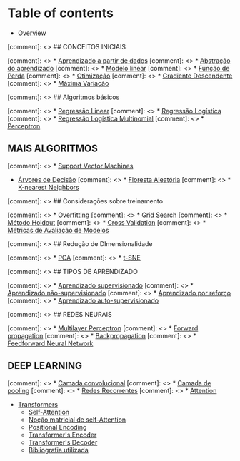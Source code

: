 # Table of contents

* [Overview](README.md)

[comment]: <> ## CONCEITOS INICIAIS

[comment]: <> * [Aprendizado a partir de dados](conceitos-iniciais/aprendizado-a-partir-de-dados/README.md)
[comment]: <> * [Abstração do aprendizado](conceitos-iniciais/aprendizado-a-partir-de-dados/abstracao-do-aprendizado.md)
[comment]: <> * [Modelo linear](conceitos-iniciais/modelo-linear.md)
[comment]: <> * [Função de Perda](conceitos-iniciais/funcao-de-perda/README.md)
[comment]: <> * [Otimização](conceitos-iniciais/funcao-de-perda/otimizacao.md)
[comment]: <> * [Gradiente Descendente](conceitos-iniciais/funcao-de-perda/gradiente-descendente.md)
[comment]: <> * [Máxima Variação](conceitos-iniciais/funcao-de-perda/maxima-variacao.md)

[comment]: <> ## Algoritmos básicos

[comment]: <> * [Regressão Linear](algoritmos-basicos/regressao-linear.md)
[comment]: <> * [Regressão Logística](algoritmos-basicos/regressao-logistica.md)
[comment]: <> * [Regressão Logística Multinomial](algoritmos-basicos/regressao-logistica-multinomial.md)
[comment]: <> * [Perceptron](algoritmos-basicos/perceptron.md)

## MAIS ALGORITMOS

[comment]: <> * [Support Vector Machines](mais-algoritmos/support-vector-machines.md)
* [Árvores de Decisão](mais-algoritmos/arvores-de-decisao.md)
[comment]: <> * [Floresta Aleatória](mais-algoritmos/floresta-aleatoria.md)
[comment]: <> * [K-nearest Neighbors](mais-algoritmos/k-nearest-neighbors.md)

[comment]: <> ## Considerações sobre treinamento

[comment]: <> * [Overfitting](consideracoes-sobre-treinamento/overfitting.md)
[comment]: <> * [Grid Search](consideracoes-sobre-treinamento/grid-search.md)
[comment]: <> * [Método Holdout](consideracoes-sobre-treinamento/metodo-holdout.md)
[comment]: <> * [Cross Validation](consideracoes-sobre-treinamento/cross-validation.md)
[comment]: <> * [Métricas de Avaliação de Modelos](consideracoes-sobre-treinamento/metricas-de-avaliacao-de-modelos.md)

[comment]: <> ## Redução de DImensionalidade

[comment]: <> * [PCA](reducao-de-dimensionalidade/pca.md)
[comment]: <> * [t-SNE](reducao-de-dimensionalidade/t-sne.md)

[comment]: <> ## TIPOS DE APRENDIZADO

[comment]: <> * [Aprendizado supervisionado](tipos-de-aprendizado/aprendizado-supervisionado.md)
[comment]: <> * [Aprendizado não-supervisionado](tipos-de-aprendizado/aprendizado-nao-supervisionado.md)
[comment]: <> * [Aprendizado por reforço](tipos-de-aprendizado/aprendizado-por-reforco.md)
[comment]: <> * [Aprendizado auto-supervisionado](tipos-de-aprendizado/aprendizado-auto-supervisionado.md)

[comment]: <> ## REDES NEURAIS

[comment]: <> * [Multilayer Perceptron](redes-neurais/multilayer-perceptron.md)
[comment]: <> * [Forward propagation](redes-neurais/forward-propagation.md)
[comment]: <> * [Backpropagation](redes-neurais/backpropagation.md)
[comment]: <> * [Feedforward Neural Network](redes-neurais/feedforward-neural-network.md)

## DEEP LEARNING

[comment]: <> * [Camada convolucional](deep-learning/redes-convolucionais/camada-convolucional.md)
[comment]: <> * [Camada de pooling](deep-learning/redes-convolucionais/camada-de-pooling.md)
[comment]: <> * [Redes Recorrentes](deep-learning/redes-recorrentes/README.md)
[comment]: <> * [Attention](deep-learning/redes-recorrentes/attention.md)
* [Transformers](deep-learning/transformers/README.md)
  * [Self-Attention](deep-learning/transformers/self-attention.md)
  * [Noção matricial de self-Attention](deep-learning/transformers/self-attention-matricial.md)
  * [Positional Encoding](deep-learning/transformers/positional-encoding.md)
  * [Transformer's Encoder](deep-learning/transformers/transformer's-encoder.md)
  * [Transformer's Decoder](deep-learning/transformers/transformer's-decoder.md)
  * [Bibliografia utilizada](deep-learning/transformers/Bibliografia.md)

